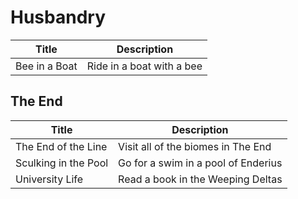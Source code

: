 # Husbandry

| Title                | Description                         |
| -------------------- | ----------------------------------- |
| Bee in a Boat        | Ride in a boat with a bee           |

## The End

| Title                | Description                         |
| -------------------- | ----------------------------------- |
| The End of the Line  | Visit all of the biomes in The End  |
| Sculking in the Pool | Go for a swim in a pool of Enderius |
| University Life      | Read a book in the Weeping Deltas   |